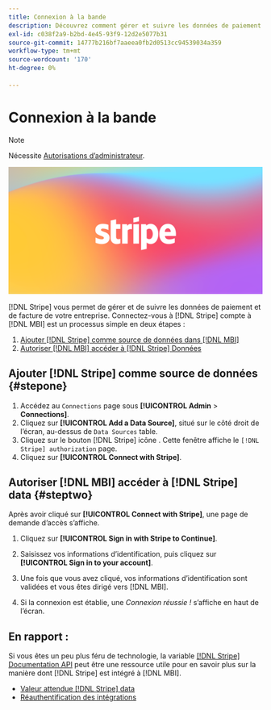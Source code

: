 ```yaml
---
title: Connexion à la bande
description: Découvrez comment gérer et suivre les données de paiement et de facture de votre entreprise.
exl-id: c038f2a9-b2bd-4e45-93f9-12d2e5077b31
source-git-commit: 14777b216bf7aaeea0fb2d0513cc94539034a359
workflow-type: tm+mt
source-wordcount: '170'
ht-degree: 0%

---
```


# Connexion à la bande

>[!NOTE]
>
>Nécessite [Autorisations d’administrateur](../../../administrator/user-management/user-management.md).

![](../../../assets/stripe-logo.png)

[!DNL Stripe] vous permet de gérer et de suivre les données de paiement et de facture de votre entreprise. Connectez-vous à [!DNL Stripe] compte à [!DNL MBI] est un processus simple en deux étapes :

1. [Ajouter [!DNL Stripe] comme source de données dans [!DNL MBI]](#stepone)
1. [Autoriser [!DNL MBI] accéder à [!DNL Stripe] Données](#steptwo)

## Ajouter [!DNL Stripe] comme source de données {#stepone}

1. Accédez au `Connections` page sous **[!UICONTROL Admin** > **Connections]**.
1. Cliquez sur **[!UICONTROL Add a Data Source]**, situé sur le côté droit de l’écran, au-dessus de `Data Sources` table.
1. Cliquez sur le bouton [!DNL Stripe] icône . Cette fenêtre affiche le `[!DNL Stripe] authorization` page.
1. Cliquez sur **[!UICONTROL Connect with Stripe]**.

## Autoriser [!DNL MBI] accéder à [!DNL Stripe] data {#steptwo}

Après avoir cliqué sur **[!UICONTROL Connect with Stripe]**, une page de demande d’accès s’affiche.

1. Cliquez sur **[!UICONTROL Sign in with Stripe to Continue]**.

1. Saisissez vos informations d’identification, puis cliquez sur **[!UICONTROL Sign in to your account]**.

1. Une fois que vous avez cliqué, vos informations d’identification sont validées et vous êtes dirigé vers [!DNL MBI].

1. Si la connexion est établie, une *Connexion réussie !* s’affiche en haut de l’écran.

## En rapport :

Si vous êtes un peu plus féru de technologie, la variable [[!DNL Stripe] Documentation API](https://stripe.com/docs/api) peut être une ressource utile pour en savoir plus sur la manière dont [!DNL Stripe] est intégré à [!DNL MBI].

* [Valeur attendue [!DNL Stripe] data](../integrations/stripe-data.md)
* [Réauthentification des intégrations](https://experienceleague.adobe.com/docs/commerce-knowledge-base/kb/how-to/mbi-reauthenticating-integrations.html?lang=en)
